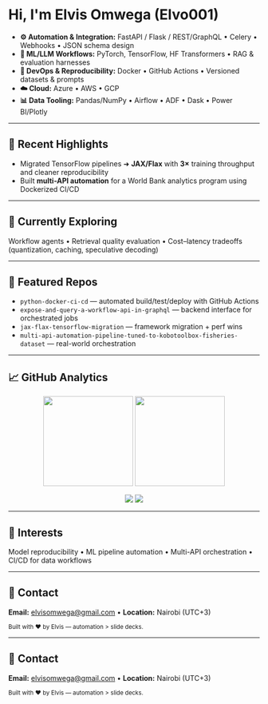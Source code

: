 # Hi, I'm **Elvis Omwega** (Elvo001)

- **⚙️ Automation & Integration:** FastAPI / Flask / REST/GraphQL • Celery • Webhooks • JSON schema design  
- **🧠 ML/LLM Workflows:** PyTorch, TensorFlow, HF Transformers • RAG & evaluation harnesses  
- **🧪 DevOps & Reproducibility:** Docker • GitHub Actions • Versioned datasets & prompts  
- **☁️ Cloud:** Azure • AWS • GCP  
- **📊 Data Tooling:** Pandas/NumPy • Airflow • ADF • Dask • Power BI/Plotly  

---

## 🔭 Recent Highlights
- Migrated TensorFlow pipelines ➜ **JAX/Flax** with **3×** training throughput and cleaner reproducibility  
- Built **multi-API automation** for a World Bank analytics program using Dockerized CI/CD  

---

## 🧪 Currently Exploring
Workflow agents • Retrieval quality evaluation • Cost–latency tradeoffs (quantization, caching, speculative decoding)

---

## 📌 Featured Repos
- `python-docker-ci-cd` — automated build/test/deploy with GitHub Actions  
- `expose-and-query-a-workflow-api-in-graphql` — backend interface for orchestrated jobs  
- `jax-flax-tensorflow-migration` — framework migration + perf wins  
- `multi-api-automation-pipeline-tuned-to-kobotoolbox-fisheries-dataset` — real-world orchestration  

---

## 📈 GitHub Analytics

<p align="center">
  <img height="180em" src="https://github-readme-stats.vercel.app/api?username=Elvo001&show_icons=true&theme=tokyonight&include_all_commits=true&count_private=true&hide_border=true&hide=stars,issues,prs,contribs" />
  <img height="180em" src="https://github-readme-stats.vercel.app/api/top-langs/?username=Elvo001&layout=compact&theme=tokyonight&hide_border=true&hide=jupyter%20notebook" />
</p>

<p align="center">
  <img src="https://github-profile-summary-cards.vercel.app/api/cards/profile-details?username=Elvo001&theme=tokyonight" />
  <img src="https://github-profile-summary-cards.vercel.app/api/cards/productive-time?username=Elvo001&theme=tokyonight&utcOffset=3" />
</p>

---

## 🧩 Interests
Model reproducibility • ML pipeline automation • Multi-API orchestration • CI/CD for data workflows

---

## 🤝 Contact
**Email:** elvisomwega@gmail.com • **Location:** Nairobi (UTC+3)

<sub>Built with ❤️ by Elvis — automation > slide decks.</sub>


---

## 🤝 Contact
**Email:** elvisomwega@gmail.com • **Location:** Nairobi (UTC+3)

<sub>Built with ❤️ by Elvis — automation > slide decks.</sub>


